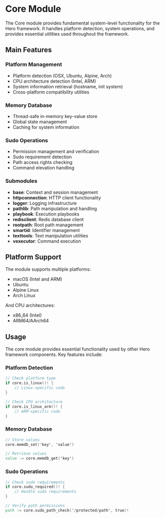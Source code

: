 # Core Module

The Core module provides fundamental system-level functionality for the Hero framework. It handles platform detection, system operations, and provides essential utilities used throughout the framework.

## Main Features

### Platform Management
- Platform detection (OSX, Ubuntu, Alpine, Arch)
- CPU architecture detection (Intel, ARM)
- System information retrieval (hostname, init system)
- Cross-platform compatibility utilities

### Memory Database
- Thread-safe in-memory key-value store
- Global state management
- Caching for system information

### Sudo Operations
- Permission management and verification
- Sudo requirement detection
- Path access rights checking
- Command elevation handling

### Submodules

- **base**: Context and session management
- **httpconnection**: HTTP client functionality
- **logger**: Logging infrastructure
- **pathlib**: Path manipulation and handling
- **playbook**: Execution playbooks
- **redisclient**: Redis database client
- **rootpath**: Root path management
- **smartid**: Identifier management
- **texttools**: Text manipulation utilities
- **vexecutor**: Command execution

## Platform Support

The module supports multiple platforms:
- macOS (Intel and ARM)
- Ubuntu
- Alpine Linux
- Arch Linux

And CPU architectures:
- x86_64 (Intel)
- ARM64/AArch64

## Usage

The core module provides essential functionality used by other Hero framework components. Key features include:

### Platform Detection
```v
// Check platform type
if core.is_linux()! {
    // Linux-specific code
}

// Check CPU architecture
if core.is_linux_arm()! {
    // ARM-specific code
}
```

### Memory Database
```v
// Store values
core.memdb_set('key', 'value')

// Retrieve values
value := core.memdb_get('key')
```

### Sudo Operations

```v
// Check sudo requirements
if core.sudo_required()! {
    // Handle sudo requirements
}

// Verify path permissions
path := core.sudo_path_check('/protected/path', true)!
```

